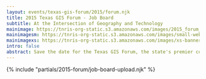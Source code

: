 ```yaml
---
layout: events/texas-gis-forum/2015/forum.njk
title: 2015 Texas GIS Forum - Job Board
subtitle: At the Intersection of Geography and Technology
mainimage: https://tnris-org-static.s3.amazonaws.com/images/2015_forum_banner_lg.jpg
mainimagesm: https://tnris-org-static.s3.amazonaws.com/images/small-web-banner.jpg
mainimagexs: https://tnris-org-static.s3.amazonaws.com/images/xs-banner.jpg
intro: false
abstract: Save the date for the Texas GIS Forum, the state's premier conference for the geospatial professional community.
---
```

<div>
  {% include "partials/2015-forum/job-board-upload.njk" %}
</div>
